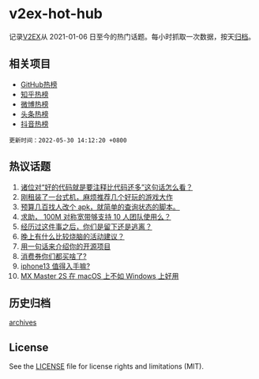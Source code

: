 # v2ex-hot-hub

 记录[V2EX](https://www.v2ex.com/)从 2021-01-06 日至今的热门话题。每小时抓取一次数据，按天[归档](archives)。
 
 ## 相关项目

- [GitHub热榜](https://github.com/lonnyzhang423/github-hot-hub)
- [知乎热榜](https://github.com/lonnyzhang423/zhihu-hot-hub)
- [微博热榜](https://github.com/lonnyzhang423/weibo-hot-hub)
- [头条热榜](https://github.com/lonnyzhang423/toutiao-hot-hub)
- [抖音热榜](https://github.com/lonnyzhang423/douyin-hot-hub)


 `更新时间：2022-05-30 14:12:20 +0800`

## 热议话题

1. [诸位对“好的代码就是要注释比代码还多”这句话怎么看？](https://www.v2ex.com/t/856135)
1. [刚租装了一台式机，麻烦推荐几个好玩的游戏大作](https://www.v2ex.com/t/856040)
1. [预算几百找人改个 apk，就简单的查询状态的脚本。](https://www.v2ex.com/t/856011)
1. [求助， 100M 对称宽带够支持 10 人团队使用么？](https://www.v2ex.com/t/856136)
1. [经历过这件事之后，你们是留下还是逃离？](https://www.v2ex.com/t/856160)
1. [晚上有什么比较烧脑的活动建议？](https://www.v2ex.com/t/856110)
1. [用一句话来介绍你的开源项目](https://www.v2ex.com/t/856083)
1. [消费券你们都买啥了?](https://www.v2ex.com/t/856122)
1. [iphone13 值得入手嘛?](https://www.v2ex.com/t/856014)
1. [MX Master 2S 在 macOS 上不如 Windows 上好用](https://www.v2ex.com/t/856026)

## 历史归档

[archives](archives)

## License

See the [LICENSE](LICENSE) file for license rights and limitations (MIT).
